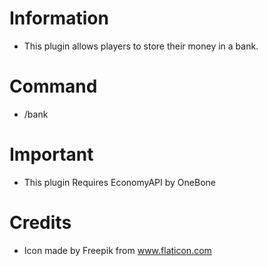 # Information 
 - This plugin allows players to store their money in a bank.
# Command
- /bank
# Important
- This plugin Requires EconomyAPI by OneBone
# Credits
- Icon made by Freepik from www.flaticon.com

